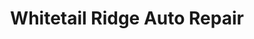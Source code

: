 ---
title: "Whitetail Ridge Auto Repair"
url: /river-falls/whitetail-ridge-auto-repair/
shop: Autowerkstatt
---